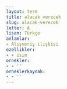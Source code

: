 ```yaml
---
layout: term
title: alacak verecek
slug: alacak-verecek
letter: A
lisan: Türkçe
anlamlar:
- Alışveriş ilişkisi
ozellikler:
- - isim
ornekler:
- - ''
orneklerkaynak:
- - ''
---
```

